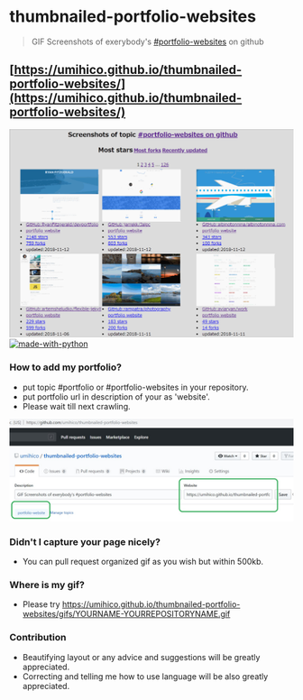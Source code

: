 # thumbnailed-portfolio-websites
> GIF Screenshots of exerybody's [#portfolio-websites](https://github.com/topics/portfolio-website) on github
## [https://umihico.github.io/thumbnailed-portfolio-websites/](https://umihico.github.io/thumbnailed-portfolio-websites/)
![toppage.gif](/toppage.gif)
[![made-with-python](https://img.shields.io/badge/Made%20with-Python-1f425f.svg)](https://www.python.org/)

### How to add my portfolio?
+ put topic #portfolio or #portfolio-websites in your repository.
+ put portfolio url in description of your as 'website'.
+ Please wait till next crawling.  

![how_to_add](/how_to_add2.jpg)
### Didn't I capture your page nicely?
+ You can pull request organized gif as you wish but within 500kb.

### Where is my gif?
+ Please try https://umihico.github.io/thumbnailed-portfolio-websites/gifs/YOURNAME-YOURREPOSITORYNAME.gif

### Contribution
+ Beautifying layout or any advice and suggestions will be greatly appreciated.
+ Correcting and telling me how to use language will be also greatly appreciated.
